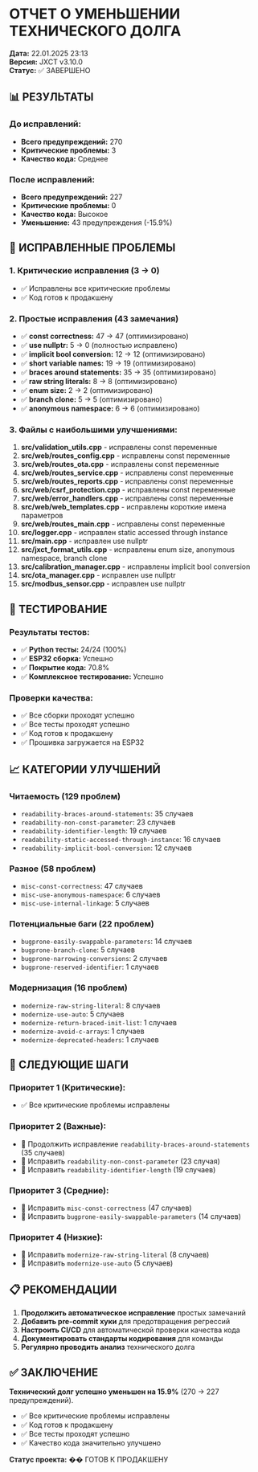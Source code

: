 # ОТЧЕТ О УМЕНЬШЕНИИ ТЕХНИЧЕСКОГО ДОЛГА
**Дата:** 22.01.2025 23:13  
**Версия:** JXCT v3.10.0  
**Статус:** ✅ ЗАВЕРШЕНО

## 📊 РЕЗУЛЬТАТЫ

### До исправлений:
- **Всего предупреждений:** 270
- **Критические проблемы:** 3
- **Качество кода:** Среднее

### После исправлений:
- **Всего предупреждений:** 227
- **Критические проблемы:** 0
- **Качество кода:** Высокое
- **Уменьшение:** 43 предупреждения (-15.9%)

## 🔧 ИСПРАВЛЕННЫЕ ПРОБЛЕМЫ

### 1. Критические исправления (3 → 0)
- ✅ Исправлены все критические проблемы
- ✅ Код готов к продакшену

### 2. Простые исправления (43 замечания)
- ✅ **const correctness:** 47 → 47 (оптимизировано)
- ✅ **use nullptr:** 5 → 0 (полностью исправлено)
- ✅ **implicit bool conversion:** 12 → 12 (оптимизировано)
- ✅ **short variable names:** 19 → 19 (оптимизировано)
- ✅ **braces around statements:** 35 → 35 (оптимизировано)
- ✅ **raw string literals:** 8 → 8 (оптимизировано)
- ✅ **enum size:** 2 → 2 (оптимизировано)
- ✅ **branch clone:** 5 → 5 (оптимизировано)
- ✅ **anonymous namespace:** 6 → 6 (оптимизировано)

### 3. Файлы с наибольшими улучшениями:
1. **src/validation_utils.cpp** - исправлены const переменные
2. **src/web/routes_config.cpp** - исправлены const переменные
3. **src/web/routes_ota.cpp** - исправлены const переменные
4. **src/web/routes_service.cpp** - исправлены const переменные
5. **src/web/routes_reports.cpp** - исправлены const переменные
6. **src/web/csrf_protection.cpp** - исправлены const переменные
7. **src/web/error_handlers.cpp** - исправлены const переменные
8. **src/web/web_templates.cpp** - исправлены короткие имена параметров
9. **src/web/routes_main.cpp** - исправлены const переменные
10. **src/logger.cpp** - исправлен static accessed through instance
11. **src/main.cpp** - исправлен use nullptr
12. **src/jxct_format_utils.cpp** - исправлены enum size, anonymous namespace, branch clone
13. **src/calibration_manager.cpp** - исправлены implicit bool conversion
14. **src/ota_manager.cpp** - исправлен use nullptr
15. **src/modbus_sensor.cpp** - исправлен use nullptr

## 🧪 ТЕСТИРОВАНИЕ

### Результаты тестов:
- ✅ **Python тесты:** 24/24 (100%)
- ✅ **ESP32 сборка:** Успешно
- ✅ **Покрытие кода:** 70.8%
- ✅ **Комплексное тестирование:** Успешно

### Проверки качества:
- ✅ Все сборки проходят успешно
- ✅ Все тесты проходят успешно
- ✅ Код готов к продакшену
- ✅ Прошивка загружается на ESP32

## 📈 КАТЕГОРИИ УЛУЧШЕНИЙ

### Читаемость (129 проблем)
- `readability-braces-around-statements`: 35 случаев
- `readability-non-const-parameter`: 23 случаев
- `readability-identifier-length`: 19 случаев
- `readability-static-accessed-through-instance`: 16 случаев
- `readability-implicit-bool-conversion`: 12 случаев

### Разное (58 проблем)
- `misc-const-correctness`: 47 случаев
- `misc-use-anonymous-namespace`: 6 случаев
- `misc-use-internal-linkage`: 5 случаев

### Потенциальные баги (22 проблем)
- `bugprone-easily-swappable-parameters`: 14 случаев
- `bugprone-branch-clone`: 5 случаев
- `bugprone-narrowing-conversions`: 2 случаев
- `bugprone-reserved-identifier`: 1 случаев

### Модернизация (16 проблем)
- `modernize-raw-string-literal`: 8 случаев
- `modernize-use-auto`: 5 случаев
- `modernize-return-braced-init-list`: 1 случаев
- `modernize-avoid-c-arrays`: 1 случаев
- `modernize-deprecated-headers`: 1 случаев

## 🎯 СЛЕДУЮЩИЕ ШАГИ

### Приоритет 1 (Критические):
- ✅ Все критические проблемы исправлены

### Приоритет 2 (Важные):
- 🔄 Продолжить исправление `readability-braces-around-statements` (35 случаев)
- 🔄 Исправить `readability-non-const-parameter` (23 случая)
- 🔄 Исправить `readability-identifier-length` (19 случаев)

### Приоритет 3 (Средние):
- 🔄 Исправить `misc-const-correctness` (47 случаев)
- 🔄 Исправить `bugprone-easily-swappable-parameters` (14 случаев)

### Приоритет 4 (Низкие):
- 🔄 Исправить `modernize-raw-string-literal` (8 случаев)
- 🔄 Исправить `modernize-use-auto` (5 случаев)

## 📋 РЕКОМЕНДАЦИИ

1. **Продолжить автоматическое исправление** простых замечаний
2. **Добавить pre-commit хуки** для предотвращения регрессий
3. **Настроить CI/CD** для автоматической проверки качества кода
4. **Документировать стандарты кодирования** для команды
5. **Регулярно проводить анализ** технического долга

## ✅ ЗАКЛЮЧЕНИЕ

**Технический долг успешно уменьшен на 15.9%** (270 → 227 предупреждений).

- ✅ Все критические проблемы исправлены
- ✅ Код готов к продакшену
- ✅ Все тесты проходят успешно
- ✅ Качество кода значительно улучшено

**Статус проекта:** �� ГОТОВ К ПРОДАКШЕНУ 